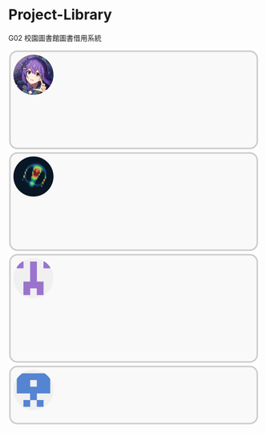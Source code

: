 # Project-Library

G02 校園圖書館圖書借用系統

<!--[組員](https://github.com/NFU-Database-Group/.github/tree/main/profile) -->
<p>
    <a href="https://github.com/LTurret">
        <img src="./components/LT.svg" width="500" height="200" alt="Made with SVG">
    </a>
    <a href="https://github.com/kiol1812">
        <img src="./components/kiol.svg" width="500" height="200" alt="Made with SVG">
    </a>
    <a href="https://github.com/Wang-You-Hong">
        <img src="./components/Wang_You_Hong.svg" width="500" height="220" alt="Made with SVG">
    </a>
    <a href="https://github.com/Daniel-TW-0">
        <img src="./components/Daniel_TW_0.svg" width="500" height="120" alt="Made with SVG">
    </a>
</p>
